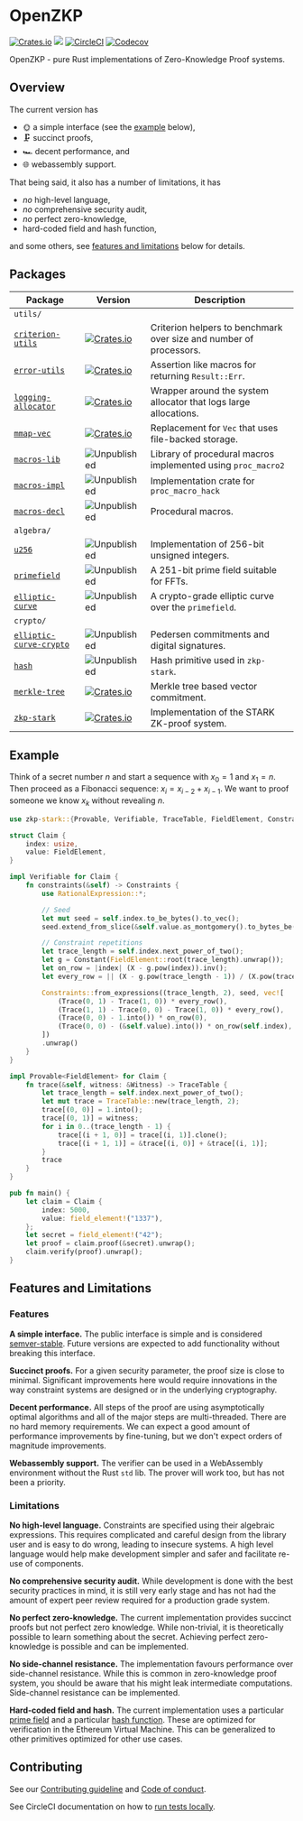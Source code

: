 # OpenZKP

[![Crates.io](https://img.shields.io/crates/l/zkp-stark)](/License.md)
[![](https://docs.rs/zkp-stark/badge.svg)](https://docs.rs/zkp-stark)
[![CircleCI](https://img.shields.io/circleci/build/github/0xProject/starkcrypto)](https://circleci.com/gh/0xProject/starkcrypto)
[![Codecov](https://img.shields.io/codecov/c/gh/0xproject/starkcrypto)](https://codecov.io/gh/0xProject/starkcrypto)

OpenZKP - pure Rust implementations of Zero-Knowledge Proof systems.

## Overview

The current version has

* 🌞 a simple interface (see the [example](#example) below),
* 🗜️ succinct proofs,
* 🏎️ decent performance, and
* 🌐 webassembly support.

That being said, it also has a number of limitations, it has

* *no* high-level language,
* *no* comprehensive security audit,
* *no* perfect zero-knowledge,
* hard-coded field and hash function,

and some others, see [features and limitations](#features-and-limitations) below for details.

## Packages

| Package                                                        | Version                                                                                                             | Description                                                                                       |
| -------------------------------------------------------------- | ------------------------------------------------------------------------------------------------------------------- | ------------------------------------------------------------------------------------------------- |
| `utils/`                                                       |                                                                                                                     |                                                                                                   |
| [`criterion-utils`](/utils/criterion-utils)                    | [![Crates.io](https://img.shields.io/crates/v/criterion-utils?label=)](https://crates.io//)                         | Criterion helpers to benchmark over size and number of processors.                                |
| [`error-utils`](/utils/error-utils)                            | [![Crates.io](https://img.shields.io/crates/v/criterion-utils?label=)](https://crates.io//)                         | Assertion like macros for returning `Result::Err`.                                                |
| [`logging-allocator`](/utils/logging-allocator)                | [![Crates.io](https://img.shields.io/crates/v/criterion-utils?label=)](https://crates.io//)                         | Wrapper around the system allocator that logs large allocations.                                  |
| [`mmap-vec`](/utils/mmap-vec)                                  | [![Crates.io](https://img.shields.io/crates/v/criterion-utils?label=)](https://crates.io//)                         | Replacement for `Vec` that uses file-backed storage.                                              |
| [`macros-lib`](/utils/macros-lib)                              | ![Unpublished](https://img.shields.io/badge/-unpublished-lightgrey)                                                 | Library of procedural macros implemented using `proc_macro2`                                      |
| [`macros-impl`](/utils/macros-impl)                            | ![Unpublished](https://img.shields.io/badge/-unpublished-lightgrey)                                                 | Implementation crate for `proc_macro_hack`                                                        |
| [`macros-decl`](/utils/macros-decl)                            | ![Unpublished](https://img.shields.io/badge/-unpublished-lightgrey)                                                 | Procedural macros.                                                                                |
| `algebra/`                                                     |                                                                                                                     |                                                                                                   |
| [`u256`](/algebra/u256)                                        | ![Unpublished](https://img.shields.io/badge/-unpublished-lightgrey)                                                 | Implementation of 256-bit unsigned integers.                                                      |
| [`primefield`](/algebra/primefield)                            | ![Unpublished](https://img.shields.io/badge/-unpublished-lightgrey)                                                 | A 251-bit prime field suitable for FFTs.                                                                            |
| [`elliptic-curve`](/algebra/elliptic-curve)                    | ![Unpublished](https://img.shields.io/badge/-unpublished-lightgrey)                                                 | A crypto-grade elliptic curve over the `primefield`.                                              |
| `crypto/`                                                      |                                                                                                                     |                                                                                                   |
| [`elliptic-curve-crypto`](/crypto/elliptic-curve-crypto)       | ![Unpublished](https://img.shields.io/badge/-unpublished-lightgrey)                                                 | Pedersen commitments and digital signatures.                                                      |
| [`hash`](/crypto/hash)                                         | ![Unpublished](https://img.shields.io/badge/-unpublished-lightgrey)                                                 | Hash primitive used in `zkp-stark`.                                                               |
| [`merkle-tree`](/crypto/merkle-tree)                           | [![Crates.io](https://img.shields.io/crates/v/criterion-utils?label=)](https://crates.io//)                         | Merkle tree based vector commitment.                                                              |
| [`zkp-stark`](/crypto/zkp-stark)                               | [![Crates.io](https://img.shields.io/crates/v/criterion-utils?label=)](https://crates.io//)                         | Implementation of the STARK ZK-proof system.                                                      |


## Example

Think of a secret number $n$ and start a sequence with $x_0 = 1$ and $x_1 = n$. Then proceed as a Fibonacci sequence: $x_i = x_{i-2} + x_{i-1}$. We want to proof someone we know $x_k$ without revealing $n$.

```rust
use zkp-stark::{Provable, Verifiable, TraceTable, FieldElement, Constraints};

struct Claim {
    index: usize,
    value: FieldElement,
}

impl Verifiable for Claim {
    fn constraints(&self) -> Constraints {
        use RationalExpression::*;

        // Seed
        let mut seed = self.index.to_be_bytes().to_vec();
        seed.extend_from_slice(&self.value.as_montgomery().to_bytes_be());

        // Constraint repetitions
        let trace_length = self.index.next_power_of_two();
        let g = Constant(FieldElement::root(trace_length).unwrap());
        let on_row = |index| (X - g.pow(index)).inv();
        let every_row = || (X - g.pow(trace_length - 1)) / (X.pow(trace_length) - 1.into());

        Constraints::from_expressions((trace_length, 2), seed, vec![
            (Trace(0, 1) - Trace(1, 0)) * every_row(),
            (Trace(1, 1) - Trace(0, 0) - Trace(1, 0)) * every_row(),
            (Trace(0, 0) - 1.into()) * on_row(0),
            (Trace(0, 0) - (&self.value).into()) * on_row(self.index),
        ])
        .unwrap()
    }
}

impl Provable<FieldElement> for Claim {
    fn trace(&self, witness: &Witness) -> TraceTable {
        let trace_length = self.index.next_power_of_two();
        let mut trace = TraceTable::new(trace_length, 2);
        trace[(0, 0)] = 1.into();
        trace[(0, 1)] = witness;
        for i in 0..(trace_length - 1) {
            trace[(i + 1, 0)] = trace[(i, 1)].clone();
            trace[(i + 1, 1)] = &trace[(i, 0)] + &trace[(i, 1)];
        }
        trace
    }
}

pub fn main() {
    let claim = Claim {
        index: 5000,
        value: field_element!("1337"),
    };
    let secret = field_element!("42");
    let proof = claim.proof(&secret).unwrap();
    claim.verify(proof).unwrap();
}
```

## Features and Limitations

### Features

**A simple interface.** The public interface is simple and is considered [semver-stable](https://github.com/rust-lang/rfcs/blob/master/text/1105-api-evolution.md). Future versions are expected to add functionality without breaking this interface.

**Succinct proofs.** For a given security parameter, the proof size is close to minimal. Significant improvements here would require innovations in the way constraint systems are designed or in the underlying cryptography.

**Decent performance.** All steps of the proof are using asymptotically optimal algorithms and all of the major steps are multi-threaded. There are no hard memory requirements. We can expect a good amount of performance improvements by fine-tuning, but we don't expect orders of magnitude improvements.

**Webassembly support.** The verifier can be used in a WebAssembly environment without the Rust `std` lib. The prover will work too, but has not been a priority.

### Limitations

**No high-level language.** Constraints are specified using their algebraic expressions. This requires complicated and careful design from the library user and is easy to do wrong, leading to insecure systems. A high level language would help make development simpler and safer and facilitate re-use of components.

**No comprehensive security audit.** While development is done with the best security practices in mind, it is still very early stage and has not had the amount of expert peer review required for a production grade system.

**No perfect zero-knowledge.** The current implementation provides succinct proofs but not perfect zero knowledge. While non-trivial, it is theoretically possible to learn something about the secret. Achieving perfect zero-knowledge is possible and can be implemented.

**No side-channel resistance.** The implementation favours performance over side-channel resistance. While this is common in zero-knowledge proof system, you should be aware that his might leak intermediate computations. Side-channel resistance can be implemented.

**Hard-coded field and hash.** The current implementation uses a particular [prime field](/algebra/primefield) and a particular [hash function](/crypto/hash). These are optimized for verification in the Ethereum Virtual Machine. This can be generalized to other primitives optimized for other use cases.

## Contributing

See our [Contributing guideline](/Contributing.md) and [Code of conduct](/Code_of_conduct.md).

See CircleCI documentation on how to [run tests locally][cci-local].

[cci-local]: https://circleci.com/docs/2.0/local-cli/
